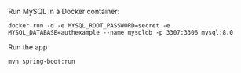 
Run MySQL in a Docker container: 

``` shell
docker run -d -e MYSQL_ROOT_PASSWORD=secret -e MYSQL_DATABASE=authexample --name mysqldb -p 3307:3306 mysql:8.0
```


Run the app
```shell
mvn spring-boot:run
```